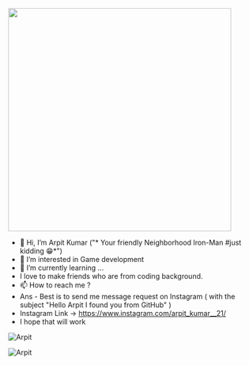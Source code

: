 <img src="https://user-images.githubusercontent.com/73133055/148241123-db0632dd-71d4-45e6-b3c6-679a4e313b6f.gif" width="451">
  
- 👋 Hi, I’m Arpit Kumar ("* Your friendly Neighborhood Iron-Man #just kidding 😁*")     
- 👀 I’m interested in Game development          
- 🌱 I’m currently learning ... 
- I love to make friends who are from coding background.
- 📫 How to reach me ? 
- Ans - Best is to send me message request on Instagram ( with the subject "Hello Arpit I found you from GitHub" )
- Instagram Link -> https://www.instagram.com/arpit_kumar__21/
- I hope that will work  
<!---

aforarpitkumar/aforarpitkumar is a ✨ special ✨ repository because its `README.md` (this file) appears on your GitHub profile.
You can click the Preview link to take a look at your changes.

- 💞️ I’m looking to collaborate on Unity / Web development
--->

<p align="left"> <img src="https://komarev.com/ghpvc/?username=Arpit&label=Profile%20views&color=0e75b6&style=flat" alt="Arpit" /> </p>
<p><img align="left" src="https://github-readme-stats.vercel.app/api?username=aforarpitkumar&show_icons=true&locale=en" alt="Arpit" /></p>
